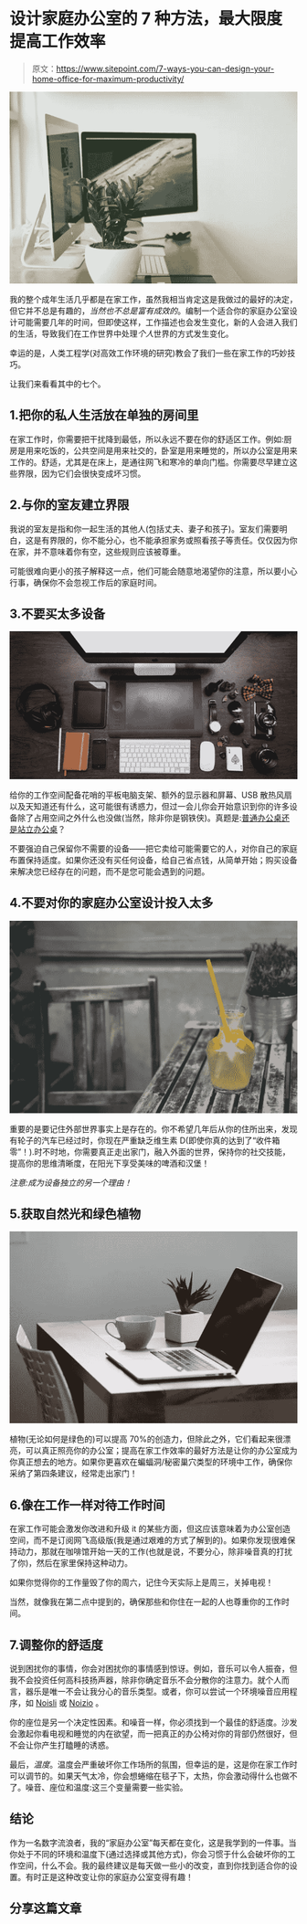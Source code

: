 # 设计家庭办公室的 7 种方法，最大限度提高工作效率

> 原文：<https://www.sitepoint.com/7-ways-you-can-design-your-home-office-for-maximum-productivity/>

![Ergonomics and home office setups](img/003a1e8917ed5da46fcb0321b8dee946.png)

我的整个成年生活几乎都是在家工作，虽然我相当肯定这是我做过的最好的决定，但它并不总是有趣的，*当然也不总是富有成效的*。编制一个适合你的家庭办公室设计可能需要几年的时间，但即使这样，工作描述也会发生变化，新的人会进入我们的生活，导致我们在工作世界中处理*个人*世界的方式发生变化。

幸运的是，人类工程学(对高效工作环境的研究)教会了我们一些在家工作的巧妙技巧。

让我们来看看其中的七个。

## 1.把你的私人生活放在单独的房间里

在家工作时，你需要把干扰降到最低，所以永远不要在你的舒适区工作。例如:厨房是用来吃饭的，公共空间是用来社交的，卧室是用来睡觉的，所以办公室是用来工作的。舒适，尤其是在床上，是通往网飞和寒冷的单向门槛。你需要尽早建立这些界限，因为它们会很快变成坏习惯。

## 2.与你的室友建立界限

我说的室友是指和你一起生活的其他人(包括丈夫、妻子和孩子)。室友们需要明白，这是有界限的，你不能分心，也不能承担家务或照看孩子等责任。仅仅因为你在家，并不意味着你有空，这些规则应该被尊重。

可能很难向更小的孩子解释这一点，他们可能会随意地渴望你的注意，所以要小心行事，确保你不会忽视工作后的家庭时间。

## 3.不要买太多设备

![Buying home office equipment](img/752d7f667cff00acbc89e3a542bec371.png)

给你的工作空间配备花哨的平板电脑支架、额外的显示器和屏幕、USB 散热风扇以及天知道还有什么，这可能很有诱惑力，但过一会儿你会开始意识到你的许多设备除了占用空间之外什么也没做(当然，除非你是钢铁侠)。真题是:[普通办公桌还是站立办公桌](https://www.sitepoint.com/simple-ergonomics-tips-desk-jockeys/)？

不要强迫自己保留你不需要的设备——把它卖给可能需要它的人，对你自己的家庭布置保持适度。如果你还没有买任何设备，给自己省点钱，从简单开始；购买设备来解决您已经存在的问题，而不是您可能会遇到的问题。

## 4.不要对你的家庭办公室设计投入太多

![Maintaining your mental health](img/98a47d9cd34efeda8d216dc4724f1e95.png)

重要的是要记住外部世界事实上是存在的。你不希望几年后从你的住所出来，发现有轮子的汽车已经过时，你现在严重缺乏维生素 D(即使你真的达到了“收件箱零”！).时不时地，你需要真正走出家门，融入外面的世界，保持你的社交技能，提高你的思维清晰度，在阳光下享受美味的啤酒和汉堡！

*注意:成为设备独立的另一个理由！*

## 5.获取自然光和绿色植物

![Natural lights and creativity boosters](img/be04b1b5b867a9b13d95607b0a24fab4.png)

植物(无论如何是绿色的)可以提高 70%的创造力，但除此之外，它们看起来很漂亮，可以真正照亮你的办公室；提高在家工作效率的最好方法是让你的办公室成为你真正想去的地方。如果你更喜欢在蝙蝠洞/秘密巢穴类型的环境中工作，确保你采纳了第四条建议，经常走出家门！

## 6.像在工作一样对待工作时间

在家工作可能会激发你改进和升级 it 的某些方面，但这应该意味着为办公室创造空间，而不是订阅网飞高级版(我是通过艰难的方式了解到的)。如果你发现很难保持动力，那就在咖啡馆开始一天的工作(也就是说，不要分心，除非噪音真的打扰了你)，然后在家里保持这种动力。

如果你觉得你的工作量毁了你的周六，记住今天实际上是周三，关掉电视！

当然，就像我在第二点中提到的，确保那些和你住在一起的人也尊重你的工作时间。

## 7.调整你的舒适度

说到困扰你的事情，你会对困扰你的事情感到惊讶。例如，音乐可以令人振奋，但我不会投资任何高科技扬声器，除非你确定音乐不会分散你的注意力。就个人而言，器乐是唯一不会让我分心的音乐类型。或者，你可以尝试一个环境噪音应用程序，如 [Noisli](https://www.sitepoint.com/quick-tip-use-background-white-noise-for-greater-productivity/) 或 [Noizio](http://noiz.io/) 。

你的座位是另一个决定性因素。和噪音一样，你必须找到一个最佳的舒适度。沙发会激起你看电视和睡觉的内在欲望，而一把真正的办公椅对你的背部仍然很好，但不会让你产生打瞌睡的诱惑。

最后，*温度*。温度会严重破坏你工作场所的氛围，但幸运的是，这是你在家工作时可以调节的。如果天气太冷，你会想蜷缩在毯子下，太热，你会激动得什么也做不了。噪音、座位和温度:这三个变量需要一些实验。

## 结论

作为一名数字流浪者，我的“家庭办公室”每天都在变化，这是我学到的一件事。当你处于不同的环境和温度下(通过选择或其他方式)，你会习惯于什么会破坏你的工作空间，什么不会。我的最终建议是每天做一些小的改变，直到你找到适合你的设置。有时正是这种改变让你的家庭办公室变得有趣！

## 分享这篇文章